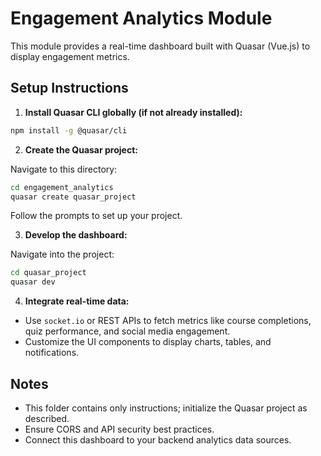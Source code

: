 # Engagement Analytics Module

This module provides a real-time dashboard built with Quasar (Vue.js) to display engagement metrics.

## Setup Instructions

1. **Install Quasar CLI globally (if not already installed):**

```bash
npm install -g @quasar/cli
```

2. **Create the Quasar project:**

Navigate to this directory:

```bash
cd engagement_analytics
quasar create quasar_project
```

Follow the prompts to set up your project.

3. **Develop the dashboard:**

Navigate into the project:

```bash
cd quasar_project
quasar dev
```

4. **Integrate real-time data:**

- Use `socket.io` or REST APIs to fetch metrics like course completions, quiz performance, and social media engagement.
- Customize the UI components to display charts, tables, and notifications.

## Notes

- This folder contains only instructions; initialize the Quasar project as described.
- Ensure CORS and API security best practices.
- Connect this dashboard to your backend analytics data sources.
